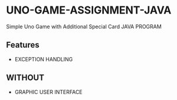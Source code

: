 # UNO-GAME-ASSIGNMENT-JAVA
Simple Uno Game with Additional Special Card JAVA PROGRAM 

## Features
- EXCEPTION HANDLING

## WITHOUT
- GRAPHIC USER INTERFACE

